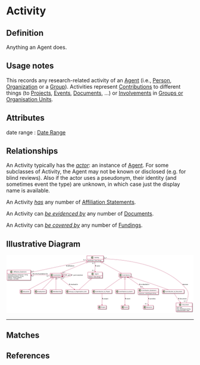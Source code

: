 # Activity

## Definition
Anything an Agent does.

## Usage notes
This records any research-related activity of an [Agent](../entities/Agent.md) (i.e., [Person](../entities/Person.md), [Organization](../entities/Organisation_Unit.md) or a [Group](../entities/Group.md)). 
Activities represent [Contributions](../entities/Contribution.md) to different things (to [Projects](../entities/Contribution_to_Project.md), [Events](../entities/Contribution_to_Event.md), [Documents](../entities/Contribution_to_Document.md), ...) 
or [Involvements](../entities/Involvement.md) in [Groups or Organisation Units](../entities/Group_or_Organisation_Unit.md).

## Attributes
date range : [Date Range](../datatypes/Date_Range.md)

## Relationships
<a name="rel__actor">An Activity typically has the *[actor](../entities/Agent.md#user-content-rel__activity)*: an instance of [Agent](../entities/Agent.md).</a> For some subclasses of Activity, the Agent may not be known or disclosed (e.g. for blind reviews). Also if the actor uses a pseudonym, their identity (and sometimes event the type) are unknown, in which case just the display name is available.</a>

<a name="rel__has-affiliation-statements">An Activity *[has](../entities/Affiliation_Statement.md#user-content-rel__is-used-in)* any number of [Affiliation Statements](../entities/Affiliation_Statement.md).</a>

<a name="rel__is-evidenced-by">An Activity can *[be evidenced by](../entities/Document.md#user-content-rel__prove_Activity)* any number of [Documents](../entities/Document.md).</a>

<a name="rel__is-covered-by">An Activity can *[be covered by](../entities/Funding.md#user-content-rel__cover)* any number of [Fundings](../entities/Funding.md).</a>

## Illustrative Diagram
![The Activity diagram](../diagrams/activity.svg)

---
## Matches

## References
